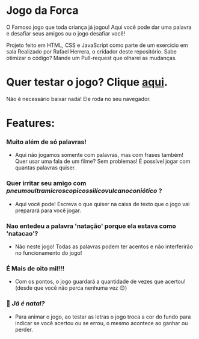 # Jogo da Forca

O Famoso jogo que toda criança já jogou! Aqui você pode dar uma palavra e desafiar seus amigos ou o jogo desafiar você!

Projeto feito em HTML, CSS e JavaScript como parte de um exercício em sala Realizado por Rafael Herrera, o cridador deste repositório. Sabe otimizar o código? Mande um Pull-request que olharei as mudanças.

# Quer testar o jogo? Clique [aqui](https://redspe.github.io/Jogo-da-Forca/). 
Não é necessário baixar nada! Ele roda no seu navegador.

# Features:
### Muito além de só palavras!
- Aqui não jogamos somente com palavras, mas com frases também! Quer usar uma fala de um filme? Sem problemas! É possível jogar com quantas palavras quiser.

### Quer irritar seu amigo com _pneumoultramicroscopicossilicovulcanoconiótico_ ? 
- Aqui você pode! Escreva o que quiser na caixa de texto que o jogo vai preparará para você jogar.

### Nao entedeu a palavra 'natação' porque ela estava como 'natacao'? 
- Não neste jogo! Todas as palavras podem ter acentos e não interferirão no funcionamento do jogo!

###  É Mais de oito mil!!!
- Com os pontos, o jogo guardará a quantidade de vezes que acertou! (desde que você não perca nenhuma vez 😊)

### 🎄 _Já é natal?_ 
- Para animar o jogo, ao testar as letras o jogo troca a cor do fundo para indicar se você acertou ou se errou, o mesmo acontece ao ganhar ou perder.

